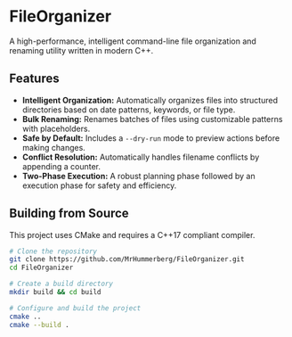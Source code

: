 # FileOrganizer

A high-performance, intelligent command-line file organization and renaming utility written in modern C++.

## Features

*   **Intelligent Organization:** Automatically organizes files into structured directories based on date patterns, keywords, or file type.
*   **Bulk Renaming:** Renames batches of files using customizable patterns with placeholders.
*   **Safe by Default:** Includes a `--dry-run` mode to preview actions before making changes.
*   **Conflict Resolution:** Automatically handles filename conflicts by appending a counter.
*   **Two-Phase Execution:** A robust planning phase followed by an execution phase for safety and efficiency.

## Building from Source

This project uses CMake and requires a C++17 compliant compiler.

```bash
# Clone the repository
git clone https://github.com/MrHummerberg/FileOrganizer.git
cd FileOrganizer

# Create a build directory
mkdir build && cd build

# Configure and build the project
cmake ..
cmake --build .

